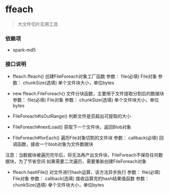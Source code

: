# ffeach

> 大文件切片实用工具

### 依赖项

- spark-md5

### 接口说明

- ffeach.ffeach() 创建FileForeach对象工厂函数
  参数： file(必填) File对象
  参数： chunkSize(选填) 单个文件块大小，单位bytes

- new ffeach.FileForeach() 文件分块函数，主要用于文件提取分割后的数据块
  参数： file(必填) File对象
  参数： chunkSize(选填) 单个文件块大小，单位bytes

- FileForeach#isOutRange() 判断文件是否超出可提取的大小
- FileForeach#nextLoad() 获取下一个文件块，返回Blob对象
- FileForeach#forEach() 遍历File对象切割的文件块
  参数： callback(必填) 回调函数，接收一个blob对象为文件数据块

注意：当数据块被遍历完毕后，将无法再产出文件块，FileForeach不保存任何数据块，为了节省空间
如果需要二次遍历，需要重新创建FileForeach对象

- ffeach.hashFile() 对文件进行hash运算，该方法异步执行
  参数： file(必填) File对象
  参数： callback(选填) 接收运算完的hash结果值函数
  参数： chunkSize(选填) 单个文件块大小，单位bytes

